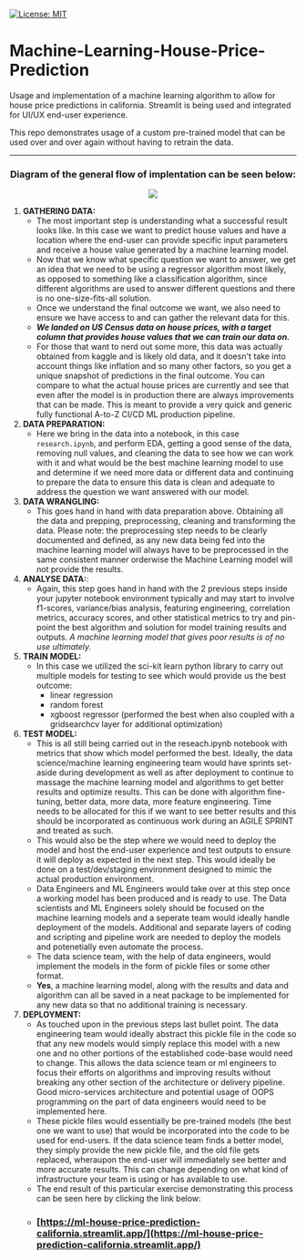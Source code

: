 [![License: MIT](https://img.shields.io/badge/License-MIT-yellow.svg)](https://opensource.org/licenses/MIT)

# Machine-Learning-House-Price-Prediction

Usage and implementation of a machine learning algorithm to allow for house price predictions in california. Streamlit is being used and integrated for UI/UX end-user experience.

This repo demonstrates usage of a custom pre-trained model that can be used over and over again without having to retrain the data.

---


### **<p align="center"> Diagram of the general flow of implentation can be seen below:</p>**
<p align="center"><img src="https://github.com/thatwonguy/Machine-Learning-House-Price-Prediction/assets/78534460/134e2693-b975-4165-97c7-b6e0ad81b792"></p>


1. **GATHERING DATA:**
   - The most important step is understanding what a successful result looks like. In this case we want to predict house values and have a location where the end-user can provide specific input parameters and receive a house value generated by a machine learning model.
   - Now that we know what specific question we want to answer, we get an idea that we need to be using a regressor algorithm most likely, as opposed to something like a classification algorithm, since different algorithms are used to answer different questions and there is no one-size-fits-all solution.
   - Once we understand the final outcome we want, we also need to ensure we have access to and can gather the relevant data for this.
   - ***We landed on US Census data on house prices, with a target column that provides house values that we can train our data on.***
   - For those that want to nerd out some more, this data was actually obtained from kaggle and is likely old data, and it doesn't take into account things like inflation and so many other factors, so you get a unique snapshot of predictions in the final outcome. You can compare to what the actual house prices are currently and see that even after the model is in production there are always improvements that can be made. This is meant to provide a very quick and generic fully functional A-to-Z CI/CD ML production pipeline.
2. **DATA PREPARATION:**
   - Here we bring in the data into a notebook, in this case `research.ipynb`, and perform EDA, getting a good sense of the data, removing null values, and cleaning the data to see how we can work with it and what would be the best machine learning model to use and determine if we need more data or different data and continuing to prepare the data to ensure this data is clean and adequate to address the question we want answered with our model.
3. **DATA WRANGLING:**
   - This goes hand in hand with data preparation above. Obtaining all the data and prepping, preprocessing, cleaning and transforming the data. Please note: the preprocessing step needs to be clearly documented and defined, as any new data being fed into the machine learning model will always have to be preprocessed in the same consistent manner orderwise the Machine Learning model will not provide the results.
4. **ANALYSE DATA:**:
   - Again, this step goes hand in hand with the 2 previous steps inside your jupyter notebook environment typically and may start to involve f1-scores, variance/bias analysis, featuring engineering, correlation metrics, accuracy scores, and other statistical metrics to try and pin-point the best algorithm and solution for model training results and outputs. *A machine learning model that gives poor results is of no use ultimately.*
5. **TRAIN MODEL:**
   - In this case we utilized the sci-kit learn python library to carry out multiple models for testing to see which would provide us the best outcome:
      - linear regression
      - random forest
      - xgboost regressor (performed the best when also coupled with a gridsearchcv layer for additional optimization)
6. **TEST MODEL:**
   - This is all still being carried out in the reseach.ipynb notebook with metrics that show which model performed the best. Ideally, the data science/machine learning engineering team would have sprints set-aside during development as well as after deployment to continue to massage the machine learning model and algorithms to get better results and optimize results. This can be done with algorithm fine-tuning, better data, more data, more feature engineering. Time needs to be allocated for this if we want to see better results and this should be incorporated as continuous work during an AGILE SPRINT and treated as such.
   - This would also be the step where we would need to deploy the model and host the end-user experience and test outputs to ensure it will deploy as expected in the next step. This would ideally be done on a test/dev/staging environment designed to mimic the actual production environment.
   - Data Engineers and ML Engineers would take over at this step once a working model has been produced and is ready to use. The Data scientists and ML Engineers solely should be focused on the machine learning models and a seperate team would ideally handle deployment of the models. Additional and separate layers of coding and scripting and pipeline work are needed to deploy the models and potenetially even automate the process.
   - The data science team, with the help of data engineers, would implement the models in the form of pickle files or some other format.
   - **Yes**, a machine learning model, along with the results and data and algorithm can all be saved in a neat package to be implemented for any new data so that no additional training is necessary.
7. **DEPLOYMENT:**
   - As touched upon in the previous steps last bullet point. The data engineering team would ideally abstract this pickle file in the code so that any new models would simply replace this model with a new one and no other portions of the established code-base would need to change. This allows the data science team or ml engineers to focus their efforts on algorithms and improving results without breaking any other section of the architecture or delivery pipeline. Good micro-services architecture and potential usage of OOPS programming on the part of data engineers would need to be implemented here.
   - These pickle files would essentially be pre-trained models (the best one we want to use) that would be incorporated into the code to be used for end-users. If the data science team finds a better model, they simply provide the new pickle file, and the old file gets replaced, wheraupon the end-user will immediately see better and more accurate results. This can change depending on what kind of infrastructure your team is using or has available to use.
   - The end result of this particular exercise demonstrating this process can be seen here by clicking the link below:
   - ### [https://ml-house-price-prediction-california.streamlit.app/](https://ml-house-price-prediction-california.streamlit.app/)
